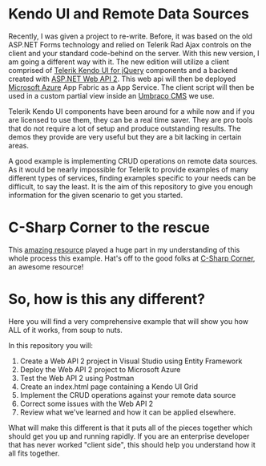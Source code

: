 # Kendo UI and Remote Data Sources
Recently, I was given a project to re-write. Before, it was based on the old ASP.NET Forms technology and relied on Telerik Rad Ajax controls on the client and your standard code-behind on the server. With this new version, I am going a different way with it. The new edition will utilize a client comprised of <a href="http://www.telerik.com/kendo-ui"> Telerik Kendo UI for jQuery</a> components and a backend created with <a href="https://msdn.microsoft.com/en-us/library/dn448365(v=vs.118).aspx">ASP.NET Web API 2</a>. This web api will then be deployed <a href="https://azure.microsoft.com">Microsoft Azure</a> App Fabric as a App Service. The client script will then be used in a custom partial view inside an <a href="https://umbraco.com">Umbraco CMS</a> we use.

Telerik Kendo UI components have been around for a while now and if you are licensed to use them, they can be a real time saver. They are pro tools that do not require a lot of setup and produce outstanding results. The demos they provide are very useful but they are a bit lacking in certain areas.

A good example is implementing CRUD operations on remote data sources. As it would be nearly impossible for Telerik to provide examples of many different types of services, finding examples specific to your needs can be difficult, to say the least. It is the aim of this repository to give you enough information for the given scenario to get you started.

# C-Sharp Corner to the rescue
This <a href="http://www.c-sharpcorner.com/uploadfile/fc9f65/crud-operation-in-kendo-grid-using-web-api/">amazing resource</a> played a huge part in my understanding of this whole process this example</a>. Hat's off to the good folks at <a href="http://www.c-sharpcorner.com">C-Sharp Corner</a>, an awesome resource! 

# So, how is this any different?
Here you will find a very comprehensive example that will show you how ALL of it works, from soup to nuts.

In this repository you will:

1. Create a Web API 2 project in Visual Studio using Entity Framework
2. Deploy the Web API 2 project to Microsoft Azure
3. Test the Web API 2 using Postman
4. Create an index.html page containing a Kendo UI Grid
5. Implement the CRUD operations against your remote data source 
6. Correct some issues with the Web API 2 
7. Review what we've learned and how it can be applied elsewhere.

What will make this different is that it puts all of the pieces together which should get you up and running rapidly. If you are an enterprise developer that has never worked "client side", this should help you understand how it all fits together.
